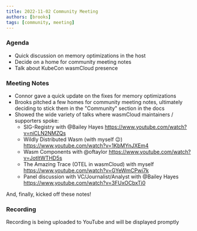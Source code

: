 ```yaml
---
title: 2022-11-02 Community Meeting
authors: [brooks]
tags: [community, meeting]
---
```


### Agenda

- Quick discussion on memory optimizations in the host
- Decide on a home for community meeting notes
- Talk about KubeCon wasmCloud presence

<!--truncate-->

### Meeting Notes

- Connor gave a quick update on the fixes for memory optimizations
- Brooks pitched a few homes for community meeting notes, ultimately deciding to stick them in the "Community" section in the docs
- Showed the wide variety of talks where wasmCloud maintainers / supporters spoke:
  - SIG-Registry with @Bailey Hayes https://www.youtube.com/watch?v=niCLN2NMZQs
  - Wildly Distributed Wasm (with myself :wink:) https://www.youtube.com/watch?v=1KbMYnJXEm4
  - Wasm Components with @oftaylor https://www.youtube.com/watch?v=JotItWTHD5s
  - The Amazing Trace (OTEL in wasmCloud) with myself https://www.youtube.com/watch?v=GYeWmCPwi7k
  - Panel discussion with VC/Journalist/Analyst with @Bailey Hayes https://www.youtube.com/watch?v=3FUxOCbxTi0

And, finally, kicked off these notes!

### Recording

Recording is being uploaded to YouTube and will be displayed promptly
